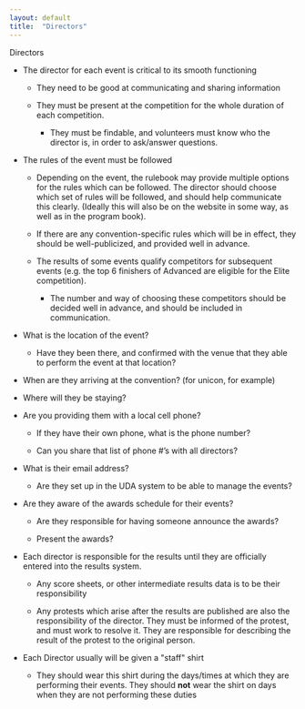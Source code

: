 ```yaml
---
layout: default
title:  "Directors"
---
```


Directors

* The director for each event is critical to its smooth functioning

    * They need to be good at communicating and sharing information

    * They must be present at the competition for the whole duration of each competition.

        * They must be findable, and volunteers must know who the director is, in order to ask/answer questions.

* The rules of the event must be followed

    * Depending on the event, the rulebook may provide multiple options for the rules which can be followed. The director should choose which set of rules will be followed, and should help communicate this clearly. (Ideally this will also be on the website in some way, as well as in the program book).

    * If there are any convention-specific rules which will be in effect, they should be well-publicized, and provided well in advance.

    * The results of some events qualify competitors for subsequent events (e.g. the top 6 finishers of Advanced are eligible for the Elite competition).

        * The number and way of choosing these competitors should be decided well in advance, and should be included in communication.

* What is the location of the event?

    * Have they been there, and confirmed with the venue that they able to perform the event at that location?

* When are they arriving at the convention? (for unicon, for example)

* Where will they be staying?

* Are you providing them with a local cell phone?

    * If they have their own phone, what is the phone number?

    * Can you share that list of phone #’s with all directors?

* What is their email address?

    * Are they set up in the UDA system to be able to manage the events?

* Are they aware of the awards schedule for their events?

    * Are they responsible for having someone announce the awards?

    * Present the awards?

* Each director is responsible for the results until they are officially entered into the results system.

    * Any score sheets, or other intermediate results data is to be their responsibility

    * Any protests which arise after the results are published are also the responsibility of the director. They must be informed of the protest, and must work to resolve it. They are responsible for describing the result of the protest to the original person.

* Each Director usually will be given a "staff" shirt

    * They should wear this shirt during the days/times at which they are performing their events. They should **not** wear the shirt on days when they are not performing these duties
